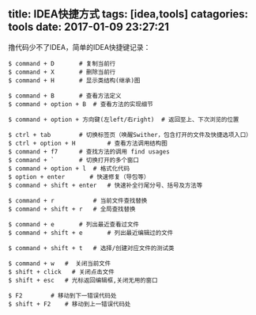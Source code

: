 title: IDEA快捷方式
tags: [idea,tools]
catagories: tools
date: 2017-01-09 23:27:21
---
撸代码少不了IDEA，简单的IDEA快捷键记录：

    $ command + D 		# 复制当前行
    $ command + X		# 删除当前行
    $ command + H		# 显示类结构(继承)图

    $ command + B 		# 查看方法定义
    $ command + option + B 	# 查看方法的实现细节

    $ command + option + 方向键(左left/右right) 	# 返回至上、下次浏览的位置

    $ ctrl + tab		# 切换标签页（唤醒Swither，包含打开的文件及快捷选项入口）
    $ ctrl + option + H 		# 查看方法调用结构图
    $ command + f7 		# 查找方法的调用 find usages
    $ command + ` 		# 切换打开的多个窗口
    $ command + option + l  # 格式化代码
    $ option + enter       # 快速修复（导包等）
    $ command + shift + enter   # 快速补全行尾分号、括号及方法等

    $ command + r 			# 当前文件查找替换
    $ command + shift + r 	# 全局查找替换

    $ command + e       # 列出最近查看过文件
    $ command + shift + e       # 列出最近编辑过的文件

    $ command + shift + t   # 选择/创建对应文件的测试类
     
    $ command + w  	#  关闭当前文件
    $ shift + click   # 关闭点击文件
    $ shift + esc 	# 光标返回编辑框,关闭无用的窗口

    $ F2        # 移动到下一错误代码处
    $ shift + F2    # 移动到上一错误代码处